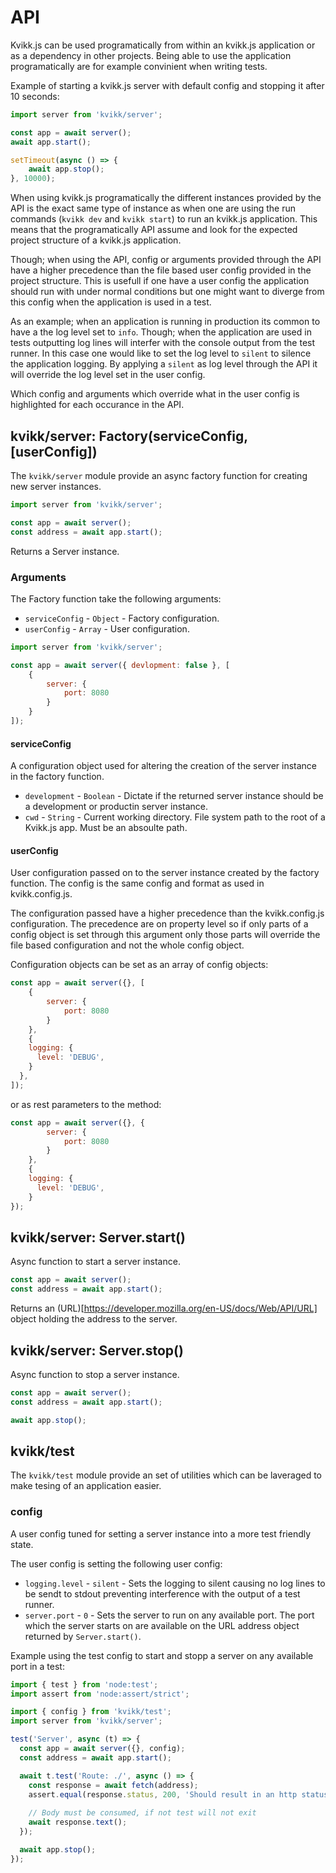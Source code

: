 # API

Kvikk.js can be used programatically from within an kvikk.js application or as a dependency in other projects. Being able to use the application programatically are for example convinient when writing tests.

Example of starting a kvikk.js server with default config and stopping it after 10 seconds:

```js
import server from 'kvikk/server';

const app = await server();
await app.start();

setTimeout(async () => {
    await app.stop();
}, 10000);
```

When using kvikk.js programatically the different instances provided by the API is the exact same type of instance as when one are using the run commands (`kvikk dev` and `kvikk start`) to run an kvikk.js application. This means that the programatically API assume and look for the expected project structure of a kvikk.js application.

Though; when using the API, config or arguments provided through the API have a higher precedence than the file based user config provided in the project structure. This is usefull if one have a user config the application should run with under normal conditions but one might want to diverge from this config when the application is used in a test.

As an example; when an application is running in production its common to have a the log level set to `info`. Though; when the application are used in tests outputting log lines will interfer with the console output from the test runner. In this case one would like to set the log level to `silent` to silence the application logging. By applying a `silent` as log level through the API it will override the log level set in the user config.

Which config and arguments which override what in the user config is highlighted for each occurance in the API. 

## kvikk/server: Factory(serviceConfig, [userConfig])

The `kvikk/server` module provide an async factory function for creating new server instances. 

```js
import server from 'kvikk/server';

const app = await server();
const address = await app.start();
```

Returns a Server instance.

### Arguments

The Factory function take the following arguments:

 * `serviceConfig` - `Object` - Factory configuration.
 * `userConfig` - `Array` - User configuration.

```js
import server from 'kvikk/server';

const app = await server({ devlopment: false }, [
    {
        server: {
            port: 8080
        }
    }
]);
```

#### serviceConfig

A configuration object used for altering the creation of the server instance in the factory function. 

 * `development` - `Boolean` - Dictate if the returned server instance should be a development or productin server instance.
 * `cwd` - `String` - Current working directory. File system path to the root of a Kvikk.js app. Must be an absoulte path.

#### userConfig

User configuration passed on to the server instance created by the factory function. The config is the same config and format as used in kvikk.config.js. 

The configuration passed have a higher precedence than the kvikk.config.js configuration. The precedence are on property level so if only parts of a config object is set through this argument only those parts will override the file based configuration and not the whole config object.

Configuration objects can be set as an array of config objects:

```js
const app = await server({}, [
    {
        server: {
            port: 8080
        }
    },
    {
    logging: {
      level: 'DEBUG',
    }
  },
]);
```

or as rest parameters to the method:

```js
const app = await server({}, {
        server: {
            port: 8080
        }
    },
    {
    logging: {
      level: 'DEBUG',
    }
});
```

## kvikk/server: Server.start()

Async function to start a server instance. 

```js
const app = await server();
const address = await app.start();
```

Returns an (URL)[https://developer.mozilla.org/en-US/docs/Web/API/URL] object holding the address to the server.

## kvikk/server: Server.stop()

Async function to stop a server instance. 

```js
const app = await server();
const address = await app.start();

await app.stop();
```

## kvikk/test

The `kvikk/test` module provide an set of utilities which can be laveraged to make tesing of an application easier.

### config

A user config tuned for setting a server instance into a more test friendly state. 

The user config is setting the following user config:

 * `logging.level` - `silent` - Sets the logging to silent causing no log lines to be sendt to stdout preventing interference with the output of a test runner.
 * `server.port` - `0` - Sets the server to run on any available port. The port which the server starts on are available on the URL address object returned by `Server.start()`.

Example using the test config to start and stopp a server on any available port in a test:

```js
import { test } from 'node:test';
import assert from 'node:assert/strict';

import { config } from 'kvikk/test';
import server from 'kvikk/server';

test('Server', async (t) => {
  const app = await server({}, config);
  const address = await app.start();

  await t.test('Route: ./', async () => {
    const response = await fetch(address);
    assert.equal(response.status, 200, 'Should result in an http status 200 response');
    
    // Body must be consumed, if not test will not exit
    await response.text();
  });

  await app.stop();
});
```